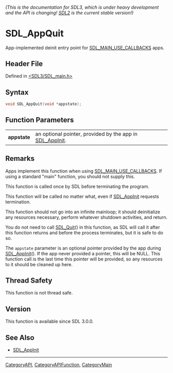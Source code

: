 ###### (This is the documentation for SDL3, which is under heavy development and the API is changing! [SDL2](https://wiki.libsdl.org/SDL2/) is the current stable version!)
# SDL_AppQuit

App-implemented deinit entry point for [SDL_MAIN_USE_CALLBACKS](SDL_MAIN_USE_CALLBACKS) apps.

## Header File

Defined in [<SDL3/SDL_main.h>](https://github.com/libsdl-org/SDL/blob/main/include/SDL3/SDL_main.h)

## Syntax

```c
void SDL_AppQuit(void *appstate);

```

## Function Parameters

|                  |                                                                         |
| ---------------- | ----------------------------------------------------------------------- |
| **appstate**     | an optional pointer, provided by the app in [SDL_AppInit](SDL_AppInit). |

## Remarks

Apps implement this function when using
[SDL_MAIN_USE_CALLBACKS](SDL_MAIN_USE_CALLBACKS). If using a standard
"main" function, you should not supply this.

This function is called once by SDL before terminating the program.

This function will be called no matter what, even if
[SDL_AppInit](SDL_AppInit) requests termination.

This function should not go into an infinite mainloop; it should
deinitialize any resources necessary, perform whatever shutdown activities,
and return.

You do not need to call [SDL_Quit](SDL_Quit)() in this function, as SDL
will call it after this function returns and before the process terminates,
but it is safe to do so.

The `appstate` parameter is an optional pointer provided by the app during
[SDL_AppInit](SDL_AppInit)(). If the app never provided a pointer, this
will be NULL. This function call is the last time this pointer will be
provided, so any resources to it should be cleaned up here.

## Thread Safety

This function is not thread safe.

## Version

This function is available since SDL 3.0.0.

## See Also

- [SDL_AppInit](SDL_AppInit)

----
[CategoryAPI](CategoryAPI), [CategoryAPIFunction](CategoryAPIFunction), [CategoryMain](CategoryMain)

